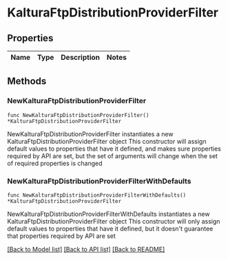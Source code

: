# KalturaFtpDistributionProviderFilter

## Properties

Name | Type | Description | Notes
------------ | ------------- | ------------- | -------------

## Methods

### NewKalturaFtpDistributionProviderFilter

`func NewKalturaFtpDistributionProviderFilter() *KalturaFtpDistributionProviderFilter`

NewKalturaFtpDistributionProviderFilter instantiates a new KalturaFtpDistributionProviderFilter object
This constructor will assign default values to properties that have it defined,
and makes sure properties required by API are set, but the set of arguments
will change when the set of required properties is changed

### NewKalturaFtpDistributionProviderFilterWithDefaults

`func NewKalturaFtpDistributionProviderFilterWithDefaults() *KalturaFtpDistributionProviderFilter`

NewKalturaFtpDistributionProviderFilterWithDefaults instantiates a new KalturaFtpDistributionProviderFilter object
This constructor will only assign default values to properties that have it defined,
but it doesn't guarantee that properties required by API are set


[[Back to Model list]](../README.md#documentation-for-models) [[Back to API list]](../README.md#documentation-for-api-endpoints) [[Back to README]](../README.md)


